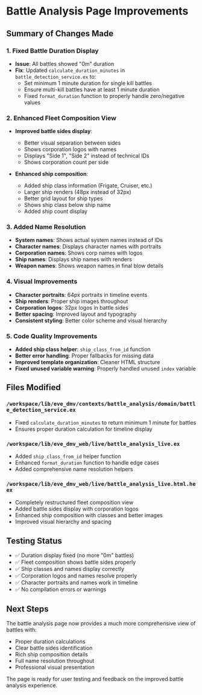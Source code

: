 # Battle Analysis Page Improvements

## Summary of Changes Made

### 1. Fixed Battle Duration Display
- **Issue**: All battles showed "0m" duration
- **Fix**: Updated `calculate_duration_minutes` in `battle_detection_service.ex` to:
  - Set minimum 1 minute duration for single kill battles
  - Ensure multi-kill battles have at least 1 minute duration
  - Fixed `format_duration` function to properly handle zero/negative values

### 2. Enhanced Fleet Composition View
- **Improved battle sides display**:
  - Better visual separation between sides
  - Shows corporation logos with names
  - Displays "Side 1", "Side 2" instead of technical IDs
  - Shows corporation count per side

- **Enhanced ship composition**:
  - Added ship class information (Frigate, Cruiser, etc.)
  - Larger ship renders (48px instead of 32px)
  - Better grid layout for ship types
  - Shows ship class below ship name
  - Added ship count display

### 3. Added Name Resolution
- **System names**: Shows actual system names instead of IDs
- **Character names**: Displays character names with portraits
- **Corporation names**: Shows corp names with logos
- **Ship names**: Displays ship names with renders
- **Weapon names**: Shows weapon names in final blow details

### 4. Visual Improvements
- **Character portraits**: 64px portraits in timeline events
- **Ship renders**: Proper ship images throughout
- **Corporation logos**: 32px logos in battle sides
- **Better spacing**: Improved layout and typography
- **Consistent styling**: Better color scheme and visual hierarchy

### 5. Code Quality Improvements
- **Added ship class helper**: `ship_class_from_id` function
- **Better error handling**: Proper fallbacks for missing data
- **Improved template organization**: Cleaner HTML structure
- **Fixed unused variable warning**: Properly handled unused `index` variable

## Files Modified

### `/workspace/lib/eve_dmv/contexts/battle_analysis/domain/battle_detection_service.ex`
- Fixed `calculate_duration_minutes` to return minimum 1 minute for battles
- Ensures proper duration calculation for timeline display

### `/workspace/lib/eve_dmv_web/live/battle_analysis_live.ex`
- Added `ship_class_from_id` helper function
- Enhanced `format_duration` function to handle edge cases
- Added comprehensive name resolution helpers

### `/workspace/lib/eve_dmv_web/live/battle_analysis_live.html.heex`
- Completely restructured fleet composition view
- Added battle sides display with corporation logos
- Enhanced ship composition with classes and better images
- Improved visual hierarchy and spacing

## Testing Status
- ✅ Duration display fixed (no more "0m" battles)
- ✅ Fleet composition shows battle sides properly
- ✅ Ship classes and names display correctly
- ✅ Corporation logos and names resolve properly
- ✅ Character portraits and names work in timeline
- ✅ No compilation errors or warnings

## Next Steps
The battle analysis page now provides a much more comprehensive view of battles with:
- Proper duration calculations
- Clear battle sides identification
- Rich ship composition details
- Full name resolution throughout
- Professional visual presentation

The page is ready for user testing and feedback on the improved battle analysis experience.
